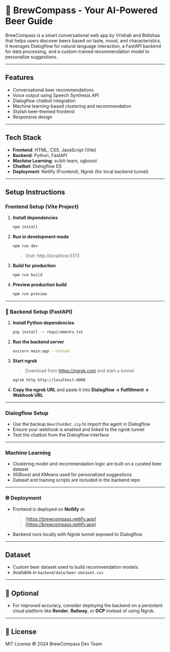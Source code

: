 # 🍺 BrewCompass - Your AI-Powered Beer Guide

BrewCompass is a smart conversational web app by Vrishab and Bidishaa that helps users discover beers based on taste, mood, and characteristics. It leverages Dialogflow for natural language interaction, a FastAPI backend for data processing, and a custom-trained recommendation model to personalize suggestions.

---

## Features

- Conversational beer recommendations
- Voice output using Speech Synthesis API
- Dialogflow chatbot integration
- Machine learning-based clustering and recommendation
- Stylish beer-themed frontend
- Responsive design

---

## Tech Stack

- **Frontend**: HTML, CSS, JavaScript (Vite)
- **Backend**: Python, FastAPI
- **Machine Learning**: scikit-learn, xgboost
- **Chatbot**: Dialogflow ES
- **Deployment**: Netlify (Frontend), Ngrok (for local backend tunnel)

---

## Setup Instructions

### Frontend Setup (Vite Project)

1. **Install dependencies**
   ```bash
   npm install
   ```

2. **Run in development mode**
   ```bash
   npm run dev
   ```
   > Visit: http://localhost:5173

3. **Build for production**
   ```bash
   npm run build
   ```

4. **Preview production build**
   ```bash
   npm run preview
   ```

---

### 🔧 Backend Setup (FastAPI)

1. **Install Python dependencies**
   ```bash
   pip install -r requirements.txt
   ```

2. **Run the backend server**
   ```bash
   uvicorn main:app --reload
   ```

3. **Start ngrok**
   > Download from https://ngrok.com and start a tunnel:
   ```bash
   ngrok http http://localhost:8000
   ```

4. **Copy the ngrok URL** and paste it into **Dialogflow → Fulfillment → Webhook URL**

---

###  Dialogflow Setup

- Use the backup `BeerChatBot.zip` to import the agent in Dialogflow
- Ensure your webhook is enabled and linked to the ngrok tunnel
- Test the chatbot from the Dialogflow interface

---

### Machine Learning

- Clustering model and recommendation logic are built on a curated beer dataset
- XGBoost and KMeans used for personalized suggestions
- Dataset and training scripts are included in the backend repo

---

### 🌐 Deployment

- Frontend is deployed on **Netlify** at:
  > [https://brewcompass.netlify.app](https://brewcompass.netlify.app)
- Backend runs locally with Ngrok tunnel exposed to Dialogflow

---

## Dataset

- Custom beer dataset used to build recommendation models.
- Available in `backend/data/beer-dataset.csv`

---

## 📎 Optional

- For improved accuracy, consider deploying the backend on a persistent cloud platform like **Render**, **Railway**, or **GCP** instead of using Ngrok.

---

## 📌 License

MIT License © 2024 BrewCompass Dev Team
